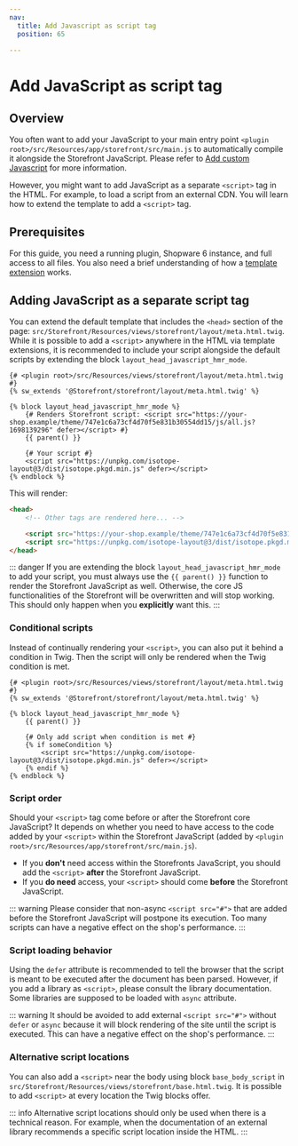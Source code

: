 ```yaml
---
nav:
  title: Add Javascript as script tag
  position: 65

---
```


# Add JavaScript as script tag

## Overview

You often want to add your JavaScript to your main entry point `<plugin root>/src/Resources/app/storefront/src/main.js` to automatically compile it alongside the Storefront JavaScript.
Please refer to [Add custom Javascript](add-custom-javascript.md) for more information.

However, you might want to add JavaScript as a separate `<script>` tag in the HTML. For example, to load a script from an external CDN.
You will learn how to extend the template to add a `<script>` tag.

## Prerequisites

For this guide, you need a running plugin, Shopware 6 instance, and full access to all files. You also need a brief understanding of how a [template extension](customize-templates.md) works.

## Adding JavaScript as a separate script tag

You can extend the default template that includes the `<head>` section of the page: `src/Storefront/Resources/views/storefront/layout/meta.html.twig`.
While it is possible to add a `<script>` anywhere in the HTML via template extensions, it is recommended to include your script alongside the default scripts by extending the block `layout_head_javascript_hmr_mode`.

```twig
{# <plugin root>/src/Resources/views/storefront/layout/meta.html.twig #}
{% sw_extends '@Storefront/storefront/layout/meta.html.twig' %}

{% block layout_head_javascript_hmr_mode %}
    {# Renders Storefront script: <script src="https://your-shop.example/theme/747e1c6a73cf4d70f5e831b30554dd15/js/all.js?1698139296" defer></script> #}
    {{ parent() }}

    {# Your script #}
    <script src="https://unpkg.com/isotope-layout@3/dist/isotope.pkgd.min.js" defer></script>
{% endblock %}
```

This will render:

```html
<head>
    <!-- Other tags are rendered here... -->

    <script src="https://your-shop.example/theme/747e1c6a73cf4d70f5e831b30554dd15/js/all.js?1698139296" defer></script>
    <script src="https://unpkg.com/isotope-layout@3/dist/isotope.pkgd.min.js" defer></script>
</head>
```

::: danger
If you are extending the block `layout_head_javascript_hmr_mode` to add your script, you must always use the <code v-pre>{{ parent() }}</code> function to render the Storefront JavaScript as well.
Otherwise, the core JS functionalities of the Storefront will be overwritten and will stop working. This should only happen when you **explicitly** want this.
:::

### Conditional scripts

Instead of continually rendering your `<script>`, you can also put it behind a condition in Twig.
Then the script will only be rendered when the Twig condition is met.

```twig
{# <plugin root>/src/Resources/views/storefront/layout/meta.html.twig #}
{% sw_extends '@Storefront/storefront/layout/meta.html.twig' %}

{% block layout_head_javascript_hmr_mode %}
    {{ parent() }}

    {# Only add script when condition is met #}
    {% if someCondition %}
        <script src="https://unpkg.com/isotope-layout@3/dist/isotope.pkgd.min.js" defer></script>
    {% endif %}
{% endblock %}
```

### Script order

Should your `<script>` tag come before or after the Storefront core JavaScript?
It depends on whether you need to have access to the code added by your `<script>` within the Storefront JavaScript (added by `<plugin root>/src/Resources/app/storefront/src/main.js`).
* If you **don't** need access within the Storefronts JavaScript, you should add the `<script>` **after** the Storefront JavaScript.
* If you **do need** access, your `<script>` should come **before** the Storefront JavaScript.

::: warning
Please consider that non-async `<script src="#">` that are added before the Storefront JavaScript will postpone its execution.
Too many scripts can have a negative effect on the shop's performance.
:::

### Script loading behavior

Using the `defer` attribute is recommended to tell the browser that the script is meant to be executed after the document has been parsed.
However, if you add a library as `<script>`, please consult the library documentation. Some libraries are supposed to be loaded with `async` attribute.

::: warning
It should be avoided to add external `<script src="#">` without `defer` or `async` because it will block rendering of the site until the script is executed.
This can have a negative effect on the shop's performance.
:::

### Alternative script locations

You can also add a `<script>` near the body using block `base_body_script` in `src/Storefront/Resources/views/storefront/base.html.twig`.
It is possible to add `<script>` at every location the Twig blocks offer.

::: info
Alternative script locations should only be used when there is a technical reason.
For example, when the documentation of an external library recommends a specific script location inside the HTML.
:::
